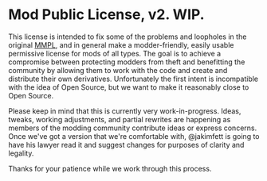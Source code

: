 Mod Public License, v2. WIP.
======================================
This license is intended to fix some of the problems and loopholes in the original [MMPL](https://github.com/BuildCraft/BuildCraft/blob/6.1.x/buildcraft_resources/LICENSE.txt), and in general make a modder-friendly, easily usable permissive license for mods of all types.
The goal is to achieve a compromise between protecting modders from theft and benefitting the community by allowing them to work with the code and create and distribute their own derivatives. Unfortunately the first intent is incompatible with the idea of Open Source, but we want to make it reasonably close to Open Source.

Please keep in mind that this is currently very work-in-progress. Ideas, tweaks, working adjustments, and partial rewrites are happening as members of the modding community contribute ideas or express concerns.  
Once we've got a version that we're comfortable with, @jakimfett is going to have his lawyer read it and suggest changes for purposes of clarity and legality.

Thanks for your patience while we work through this process.
